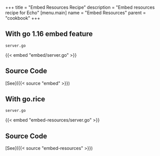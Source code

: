 +++
title = "Embed Resources Recipe"
description = "Embed resources recipe for Echo"
[menu.main]
  name = "Embed Resources"
  parent = "cookbook"
+++

## With go 1.16 embed feature

`server.go`

{{< embed "embed/server.go" >}}

## Source Code

[See]({{< source "embed" >}})

## With go.rice

`server.go`

{{< embed "embed-resources/server.go" >}}

## Source Code

[See]({{< source "embed-resources" >}})
